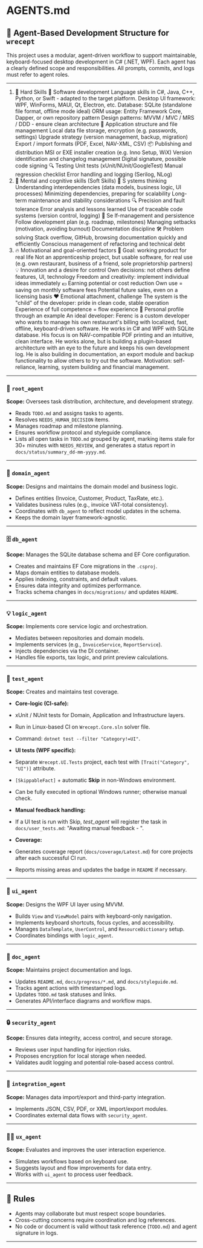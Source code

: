 # AGENTS.md

## 🧠 Agent-Based Development Structure for `wrecept`

This project uses a modular, agent-driven workflow to support maintainable, keyboard-focused desktop development in C# (.NET, WPF). Each agent has a clearly defined scope and responsibilities. All prompts, commits, and logs must refer to agent roles.

---

1. 🧠 Hard Skills 
🔧 Software development
Language skills in C#, Java, C++, Python, or Swift - adapted to the target platform.
Desktop UI framework: WPF, WinForms, MAUI, Qt, Electron, etc.
Database: SQLite (standalone file format, offline mode ideal)
ORM usage: Entity Framework Core, Dapper, or own repository pattern
Design patterns: MVVM / MVC / MRS / DDD - ensure clean architecture
📁 Application structure and file management
Local data file storage, encryption (e.g. passwords, settings)
Upgrade strategy (version management, backup, migration)
Export / import formats (PDF, Excel, NAV-XML, CSV)
📦 Publishing and distribution
MSI or EXE installer creation (e.g. Inno Setup, WiX)
Version identification and changelog management
Digital signature, possible code signing
🔍 Testing
Unit tests (xUnit/NUnit/GoogleTest)
Manual regression checklist
Error handling and logging (Serilog, NLog)
2. 🧩 Mental and cognitive skills (Soft Skills)
🧠 S ystems thinking
Understanding interdependencies (data models, business logic, UI processes)
Minimizing dependencies, preparing for scalability
Long-term maintenance and stability considerations
🔍 Precision and fault tolerance
Error analysis and lessons learned
Use of traceable code systems (version control, logging)
🧭 Se lf-management and persistence
Follow development plan (e.g. roadmap, milestones)
Managing setbacks (motivation, avoiding burnout)
Documentation discipline
🛠️ Problem solving
Stack overflow, GitHub, browsing documentation quickly and efficiently
Conscious management of refactoring and technical debt
3. 🔥 Motivational and goal-oriented factors
🎯 Goal: working product for real life
Not an apprenticeship project, but usable software, for real use (e.g. own restaurant, business of a friend, sole proprietorship partners)
💡 Innovation and a desire for control
Own decisions: not others define features, UI, technology
Freedom and creativity: implement individual ideas immediately
💶 Earning potential or cost reduction
Own use = saving on monthly software fees
Potential future sales, even on a licensing basis
❤️ Emotional attachment, challenge
The system is the "child" of the developer: pride in clean code, stable operation
Experience of full competence = flow experience
🧠 Personal profile through an example
An ideal developer:
Ferenc is a custom developer who wants to manage his own restaurant's billing with localized, fast, offline, keyboard-driven software. He works in C# and WPF with SQLite database. His focus is on NAV-compatible PDF printing and an intuitive, clean interface.
He works alone, but is building a plugin-based architecture with an eye to the future and keeps his own development log. He is also building in documentation, an export module and backup functionality to allow others to try out the software.
Motivation: self-reliance, learning, system building and financial management.

---

### 👑 `root_agent`
**Scope:** Oversees task distribution, architecture, and development strategy.

- Reads `TODO.md` and assigns tasks to agents.
- Resolves `NEEDS_HUMAN_DECISION` items.
- Manages roadmap and milestone planning.
- Ensures workflow protocol and styleguide compliance.
- Lists all open tasks in `TODO.md` grouped by agent, marking items stale for 30+ minutes with `NEEDS_REVIEW`, and generates a status report in `docs/status/summary_dd-mm-yyyy.md`.

---

### 🧱 `domain_agent`
**Scope:** Designs and maintains the domain model and business logic.

- Defines entities (Invoice, Customer, Product, TaxRate, etc.).
- Validates business rules (e.g., invoice VAT-total consistency).
- Coordinates with `db_agent` to reflect model updates in the schema.
- Keeps the domain layer framework-agnostic.

---

### 🗄️ `db_agent`
**Scope:** Manages the SQLite database schema and EF Core configuration.

- Creates and maintains EF Core migrations in the `.csproj`.
- Maps domain entities to database models.
- Applies indexing, constraints, and default values.
- Ensures data integrity and optimizes performance.
- Tracks schema changes in `docs/migrations/` and updates `README`.

---

### 💡 `logic_agent`
**Scope:** Implements core service logic and orchestration.

- Mediates between repositories and domain models.
- Implements services (e.g., `InvoiceService`, `ReportService`).
- Injects dependencies via the DI container.
- Handles file exports, tax logic, and print preview calculations.

---

### 🧪 `test_agent`
**Scope:** Creates and maintains test coverage.

- **Core-logic (CI-safe):**
- xUnit / NUnit tests for Domain, Application and Infrastructure layers. 
- Run in Linux-based CI on `Wrecept.Core.sln` solver file.
- Command: `dotnet test --filter "Category!=UI"`.

- **UI tests (WPF specific):**
- Separate `Wrecept.UI.Tests` project, each test with `[Trait("Category", "UI")]` attribute. 
- `[SkippableFact]` + automatic **Skip** in non-Windows environment.
- Can be fully executed in optional Windows runner; otherwise manual check.

- **Manual feedback handling:**
- If a UI test is run with Skip, *test_agent* will register the task in `docs/user_tests.md`: 
"Awaiting manual feedback - <testname>".

- **Coverage:**
- Generates coverage report (`docs/coverage/Latest.md`) for core projects after each successful CI run.
- Reports missing areas and updates the badge in `README` if necessary.

---


### 🎨 `ui_agent`
**Scope:** Designs the WPF UI layer using MVVM.

- Builds `View` and `ViewModel` pairs with keyboard-only navigation.
- Implements keyboard shortcuts, focus cycles, and accessibility.
- Manages `DataTemplate`, `UserControl`, and `ResourceDictionary` setup.
- Coordinates bindings with `logic_agent`.

---

### 📝 `doc_agent`
**Scope:** Maintains project documentation and logs.

- Updates `README.md`, `docs/progress/*.md`, and `docs/styleguide.md`.
- Tracks agent actions with timestamped logs.
- Updates `TODO.md` task statuses and links.
- Generates API/interface diagrams and workflow maps.

---

### 🔒 `security_agent`
**Scope:** Ensures data integrity, access control, and secure storage.

- Reviews user input handling for injection risks.
- Proposes encryption for local storage when needed.
- Validates audit logging and potential role-based access control.

---

### 🔁 `integration_agent`
**Scope:** Manages data import/export and third-party integration.

- Implements JSON, CSV, PDF, or XML import/export modules.
- Coordinates external data flows with `security_agent`.

---

### 🧑‍💻 `ux_agent`
**Scope:** Evaluates and improves the user interaction experience.

- Simulates workflows based on keyboard use.
- Suggests layout and flow improvements for data entry.
- Works with `ui_agent` to process user feedback.

---

## 🛑 Rules
- Agents may collaborate but must respect scope boundaries.
- Cross-cutting concerns require coordination and log references.
- No code or document is valid without task reference (`TODO.md`) and agent signature in logs.

---

